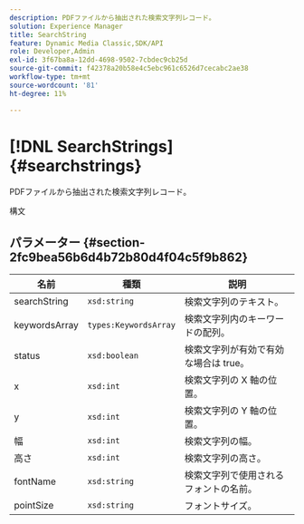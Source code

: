 ```yaml
---
description: PDFファイルから抽出された検索文字列レコード。
solution: Experience Manager
title: SearchString
feature: Dynamic Media Classic,SDK/API
role: Developer,Admin
exl-id: 3f67ba8a-12dd-4698-9502-7cbdec9cb25d
source-git-commit: f42378a20b58e4c5ebc961c6526d7cecabc2ae38
workflow-type: tm+mt
source-wordcount: '81'
ht-degree: 11%

---
```


# [!DNL SearchStrings]{#searchstrings}

PDFファイルから抽出された検索文字列レコード。

構文

## パラメーター {#section-2fc9bea56b6d4b72b80d4f04c5f9b862}

| 名前 | 種類 | 説明 |
|---|---|---|
| searchString | `xsd:string` | 検索文字列のテキスト。 |
| keywordsArray | `types:KeywordsArray` | 検索文字列内のキーワードの配列。 |
| status | `xsd:boolean` | 検索文字列が有効で有効な場合は true。 |
| x | `xsd:int` | 検索文字列の X 軸の位置。 |
| y | `xsd:int` | 検索文字列の Y 軸の位置。 |
| 幅 | `xsd:int` | 検索文字列の幅。 |
| 高さ | `xsd:int` | 検索文字列の高さ。 |
| fontName | `xsd:string` | 検索文字列で使用されるフォントの名前。 |
| pointSize | `xsd:string` | フォントサイズ。 |
